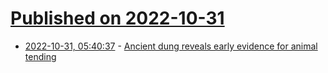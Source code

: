 # [Published on 2022-10-31](index.md)

* [2022-10-31, 05:40:37](https://news.ycombinator.com/item?id=33402418) - [Ancient dung reveals early evidence for animal tending](https://today.uconn.edu/2022/09/ancient-dung-reveals-earliest-evidence-for-animal-tending/)
